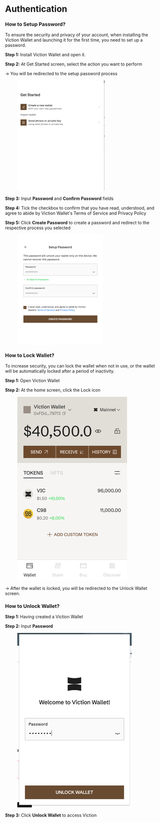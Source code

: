 # Authentication

### How to Setup Password? <a href="#how-to-setup-password" id="how-to-setup-password"></a>

To ensure the security and privacy of your account, when installing the Viction Wallet and launching it for the first time, you need to set up a password.

**Step 1:** Install Viction Wallet and open it.

**Step 2:** At Get Started screen, select the action you want to perform

→ You will be redirected to the setup password process

<figure><img src="../../../../.gitbook/assets/image (64).png" alt="" width="286"><figcaption></figcaption></figure>

**Step 3:** Input **Password** and **Confirm Password** fields

**Step 4:** Tick ​​the checkbox to confirm that you have read, understood, and agree to abide by Viction Wallet's Terms of Service and Privacy Policy

**Step 5:** Click **Create Password** to create a password and redirect to the respective process you selected

<figure><img src="../../../../.gitbook/assets/image (65).png" alt="" width="281"><figcaption></figcaption></figure>

### How to Lock Wallet? <a href="#how-to-lock-wallet" id="how-to-lock-wallet"></a>

To increase security, you can lock the wallet when not in use, or the wallet will be automatically locked after a period of inactivity.

**Step 1:** Open Viction Wallet

**Step 2:** At the home screen, click the Lock icon&#x20;

<figure><img src="../../../../.gitbook/assets/image (66).png" alt="" width="360"><figcaption></figcaption></figure>

→ After the wallet is locked, you will be redirected to the Unlock Wallet screen.

### How to Unlock Wallet? <a href="#how-to-unlock-wallet" id="how-to-unlock-wallet"></a>

**Step 1:** Having created a Viction Wallet

**Step 2:** Input **Password**

<figure><img src="../../../../.gitbook/assets/image (2) (1) (1).png" alt="" width="375"><figcaption></figcaption></figure>

**Step 3:** Click **Unlock Wallet** to access Viction
